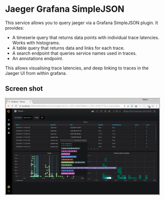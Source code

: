 # Jaeger Grafana SimpleJSON 

This service allows you to query jaeger via a Grafana SimpleJSON plugin. It
provides:

- A timeserie query that returns data points with individual trace
  latencies. Works with histograms.
- A table query that returns data and links for each trace.
- A search endpoint that queries service names used in traces.
- An annotations endpoint. 

This allows visualising trace latencies, and deep linking to traces in the
Jaeger UI from within grafana.

## Screen shot

![Screen shot](docs/Screenshot.png)

